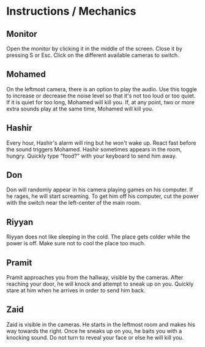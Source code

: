 # Instructions / Mechanics

## Monitor
Open the monitor by clicking it in the middle of the screen. Close it by pressing S or Esc. Click on the different available cameras to switch.

## Mohamed
On the leftmost camera, there is an option to play the audio. Use this toggle to increase or decrease the noise level so that it's not too loud or too quiet. If it is quiet for too long, Mohamed will kill you.
If, at any point, two or more extra sounds play at the same time, Mohamed will kill you.

## Hashir
Every hour, Hashir's alarm will ring but he won't wake up. React fast before the sound triggers Mohamed. Hashir sometimes appears in the room, hungry. Quickly type "food?" with your keyboard to send him away.

## Don
Don will randomly appear in his camera playing games on his computer. If he rages, he will start screaming. To get him off his computer, cut the power with the switch near the left-center of the main room.

## Riyyan
Riyyan does not like sleeping in the cold. The place gets colder while the power is off. Make sure not to cool the place too much.

## Pramit
Pramit approaches you from the hallway, visible by the cameras. After reaching your door, he will knock and attempt to sneak up on you. Quickly stare at him when he arrives in order to send him back.

## Zaid
Zaid is visible in the cameras. He starts in the leftmost room and makes his way towards the right. Once he sneaks up on you, he baits you with a knocking sound. Do not turn to reveal your face or else he will kill you.
